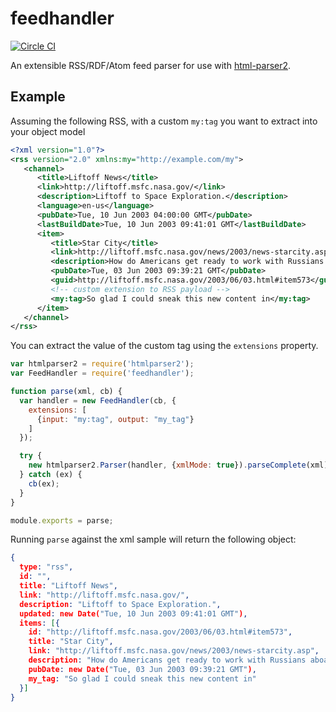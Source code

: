 # feedhandler

[![Circle CI](https://circleci.com/gh/busbud/feedhandler/tree/master.svg?style=svg&circle-token=ef379600d241ad64c0d04e2f6eb56a4c2b6a4ecb)](https://circleci.com/gh/busbud/feedhandler/tree/master)

An extensible RSS/RDF/Atom feed parser for use with [html-parser2](https://www.npmjs.com/package/htmlparser2).


## Example
Assuming the following RSS, with a custom `my:tag` you want to extract into your object model

```xml
<?xml version="1.0"?>
<rss version="2.0" xmlns:my="http://example.com/my">
   <channel>
      <title>Liftoff News</title>
      <link>http://liftoff.msfc.nasa.gov/</link>
      <description>Liftoff to Space Exploration.</description>
      <language>en-us</language>
      <pubDate>Tue, 10 Jun 2003 04:00:00 GMT</pubDate>
      <lastBuildDate>Tue, 10 Jun 2003 09:41:01 GMT</lastBuildDate>
      <item>
         <title>Star City</title>
         <link>http://liftoff.msfc.nasa.gov/news/2003/news-starcity.asp</link>
         <description>How do Americans get ready to work with Russians aboard the International Space Station? They take a crash course in culture, language and protocol at Russia's &lt;a href="http://howe.iki.rssi.ru/GCTC/gctc_e.htm"&gt;Star City&lt;/a&gt;.</description>
         <pubDate>Tue, 03 Jun 2003 09:39:21 GMT</pubDate>
         <guid>http://liftoff.msfc.nasa.gov/2003/06/03.html#item573</guid>
         <!-- custom extension to RSS payload -->
         <my:tag>So glad I could sneak this new content in</my:tag>
      </item>
   </channel>
</rss>
```

You can extract the value of the custom tag using the `extensions` property.

```js
var htmlparser2 = require('htmlparser2');
var FeedHandler = require('feedhandler');

function parse(xml, cb) {
  var handler = new FeedHandler(cb, {
    extensions: [
      {input: "my:tag", output: "my_tag"}
    ]
  });

  try {
    new htmlparser2.Parser(handler, {xmlMode: true}).parseComplete(xml);
  } catch (ex) {
    cb(ex);
  }
}

module.exports = parse;
```

Running `parse` against the xml sample will return the following object:

```json
{
  type: "rss",
  id: "",
  title: "Liftoff News",
  link: "http://liftoff.msfc.nasa.gov/",
  description: "Liftoff to Space Exploration.",
  updated: new Date("Tue, 10 Jun 2003 09:41:01 GMT"),
  items: [{
    id: "http://liftoff.msfc.nasa.gov/2003/06/03.html#item573",
    title: "Star City",
    link: "http://liftoff.msfc.nasa.gov/news/2003/news-starcity.asp",
    description: "How do Americans get ready to work with Russians aboard the International Space Station? They take a crash course in culture, language and protocol at Russia's &lt;a href=\"http://howe.iki.rssi.ru/GCTC/gctc_e.htm\"&gt;Star City&lt;/a&gt;.",
    pubDate: new Date("Tue, 03 Jun 2003 09:39:21 GMT"),
    my_tag: "So glad I could sneak this new content in"
  }]
}
```